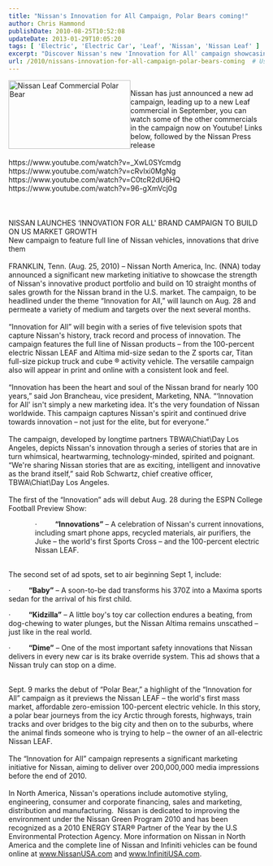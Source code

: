 ```yaml
---
title: "Nissan's Innovation for All Campaign, Polar Bears coming!"
author: Chris Hammond
publishDate: 2010-08-25T10:52:08
updateDate: 2013-01-29T10:05:20
tags: [ 'Electric', 'Electric Car', 'Leaf', 'Nissan', 'Nissan Leaf' ]
excerpt: "Discover Nissan's new 'Innovation for All' campaign showcasing their visionary product lineup and history of innovation. Watch the commercials on Youtube now!"
url: /2010/nissans-innovation-for-all-campaign-polar-bears-coming  # Use the generated URL with year
---
```

<p style="margin-top: 0px; margin-right: 0px; margin-bottom: 0px; margin-left: 0px;"><img src="https://farm5.static.flickr.com/4117/4926137181_dd9f5298ae_m.jpg" width="240" height="135" alt="Nissan Leaf Commercial Polar Bear" class="pc_img" style="border:   none;  float: left;" /><br /> Nissan has just announced a new ad campaign, leading up to a new Leaf commercial in September, you can watch some of the other commercials in the campaign now on Youtube! Links below, followed by the Nissan Press release<br /> <br /> https://www.youtube.com/watch?v=_XwL0SYcmdg<br /> https://www.youtube.com/watch?v=cRvIxi0MgNg<br /> https://www.youtube.com/watch?v=C0tcR2dU6HQ<br /> https://www.youtube.com/watch?v=96-gXmVcj0g<br /> <br /> <br /> <br /> NISSAN LAUNCHES &lsquo;INNOVATION FOR ALL' BRAND CAMPAIGN TO BUILD ON US MARKET GROWTH</p> <p style="margin-top: 0px; margin-right: 0px; margin-bottom: 0px; margin-left: 0px;">New campaign to feature full line of Nissan vehicles, innovations that drive them</p> <p style="margin-top: 0px; margin-right: 0px; margin-bottom: 0px; margin-left: 0px;">&nbsp;</p> <p style="margin-top: 0px; margin-right: 0px; margin-bottom: 0px; margin-left: 0px;">FRANKLIN, Tenn. (Aug. 25, 2010) &ndash; Nissan North America, Inc.&nbsp;(NNA) today announced a significant new marketing initiative to showcase the strength of Nissan's innovative product portfolio and build on 10 straight months of sales growth for the Nissan brand in the U.S. market. The campaign, to be headlined under the theme &ldquo;Innovation for All,&rdquo; will launch on Aug. 28 and permeate a variety of medium and targets over the next several months.</p> <p style="margin-top: 0px; margin-right: 0px; margin-bottom: 0px; margin-left: 0px;">&nbsp;</p> <p style="margin-top: 0px; margin-right: 0px; margin-bottom: 0px; margin-left: 0px;">&ldquo;Innovation for All&rdquo; will begin with a series of five television spots that capture Nissan's history, track record and process of innovation. The campaign features the full line of Nissan products &ndash; from the 100-percent electric Nissan LEAF and Altima mid-size sedan to the Z sports car, Titan full-size pickup truck and cube &reg; activity vehicle. The versatile campaign also will appear in print and online with a consistent look and feel.</p> <p style="margin-top: 0px; margin-right: 0px; margin-bottom: 0px; margin-left: 0px;">&nbsp;</p> <p style="margin-top: 0px; margin-right: 0px; margin-bottom: 0px; margin-left: 0px;">&ldquo;Innovation has been the heart and soul of the Nissan brand for nearly 100 years,&rdquo; said Jon Brancheau, vice president, Marketing, NNA. &ldquo;&lsquo;Innovation for All' isn't simply a new marketing idea. It's the very foundation of Nissan worldwide. This campaign captures Nissan's spirit and continued drive towards innovation &ndash; not just for the elite, but for everyone.&rdquo;</p> <p style="margin-top: 0px; margin-right: 0px; margin-bottom: 0px; margin-left: 0px;">&nbsp;</p> <p style="margin-top: 0px; margin-right: 0px; margin-bottom: 0px; margin-left: 0px;">The campaign, developed by longtime partners TBWA\Chiat\Day Los Angeles, depicts Nissan's innovation through a series of stories that are in turn whimsical, heartwarming, technology-minded, spirited and poignant. &ldquo;We're sharing Nissan stories that are as exciting, intelligent and innovative as the brand itself,&rdquo; said Rob Schwartz, chief creative officer, TBWA\Chiat\Day Los Angeles.</p> <p style="margin-top: 0px; margin-right: 0px; margin-bottom: 0px; margin-left: 0px;">&nbsp;</p> <p style="margin-top: 0px; margin-right: 0px; margin-bottom: 0px; margin-left: 0px;">The first of the &ldquo;Innovation&rdquo; ads will debut Aug. 28 during the ESPN College Football Preview Show:</p> <p style="margin-left: 39pt;">&middot;&nbsp;&nbsp;&nbsp;&nbsp;&nbsp;&nbsp;&nbsp;&nbsp;&nbsp;<strong>&ldquo;Innovations&rdquo;</strong>&nbsp;&ndash; A celebration of Nissan's current innovations, including smart phone apps, recycled materials, air purifiers, the Juke &ndash; the world's first Sports Cross &ndash; and the 100-percent electric Nissan LEAF.</p> <p style="margin-top: 0px; margin-right: 0px; margin-bottom: 0px; margin-left: 0px;">&nbsp;</p> <p style="margin-top: 0px; margin-right: 0px; margin-bottom: 0px; margin-left: 0px;">The second set of ad spots, set to air beginning Sept 1, include:</p> <p>&middot;&nbsp;&nbsp;&nbsp;&nbsp;&nbsp;&nbsp;&nbsp;&nbsp;&nbsp;<strong>&ldquo;Baby&rdquo;</strong>&nbsp;&ndash; A soon-to-be dad transforms his 370Z into a Maxima sports sedan for the arrival of his first child.</p> <p>&middot;&nbsp;&nbsp;&nbsp;&nbsp;&nbsp;&nbsp;&nbsp;&nbsp;&nbsp;<strong>&ldquo;Kidzilla&rdquo;</strong>&nbsp;&ndash; A little boy's toy car collection endures a beating, from dog-chewing to water plunges, but the Nissan Altima remains unscathed &ndash; just like in the real world.</p> <p>&middot;&nbsp;&nbsp;&nbsp;&nbsp;&nbsp;&nbsp;&nbsp;&nbsp;&nbsp;<strong>&ldquo;Dime&rdquo;</strong>&nbsp;&ndash; One of the most important safety innovations that Nissan delivers in every new car is its brake override system. This ad shows that a Nissan truly can stop on a dime.</p> <p style="margin-top: 0px; margin-right: 0px; margin-bottom: 0px; margin-left: 0px;">&nbsp;</p> <p style="margin-top: 0px; margin-right: 0px; margin-bottom: 0px; margin-left: 0px;">Sept. 9 marks the debut of &ldquo;Polar Bear,&rdquo; a highlight of the &ldquo;Innovation for All&rdquo; campaign as it previews the Nissan LEAF &ndash; the world's first mass market, affordable zero-emission 100-percent electric vehicle. In this story, a polar bear journeys from the icy Arctic through forests, highways, train tracks and over bridges to the big city and then on to the suburbs, where the animal finds someone who is trying to help &ndash; the owner of an all-electric Nissan LEAF.</p> <p style="margin-top: 0px; margin-right: 0px; margin-bottom: 0px; margin-left: 0px;">&nbsp;</p> <p style="margin-top: 0px; margin-right: 0px; margin-bottom: 0px; margin-left: 0px;">The &ldquo;Innovation for All&rdquo; campaign represents a significant marketing initiative for Nissan, aiming to deliver over 200,000,000 media impressions before the end of 2010.</p> <p style="margin-top: 0px; margin-right: 0px; margin-bottom: 0px; margin-left: 0px;">&nbsp;</p> <p style="margin-top: 0px; margin-right: 0px; margin-bottom: 0px; margin-left: 0px;">In North America, Nissan's operations include automotive styling, engineering, consumer and corporate financing, sales and marketing, distribution and manufacturing.&nbsp; Nissan is dedicated to improving the environment under the Nissan Green Program 2010 and has been recognized as a 2010 ENERGY STAR&reg; Partner of the Year by the U.S Environmental Protection Agency. More information on Nissan in North America and the complete line of Nissan and Infiniti vehicles can be found online at&nbsp;<a href="https://www.nissanusa.com/" target="_blank" rel="nofollow">www.NissanUSA.com</a>&nbsp;and&nbsp;<a href="https://www.infinitiusa.com/" target="_blank" rel="nofollow">www.InfinitiUSA.com</a>.</p>


